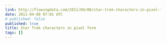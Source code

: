 ```yaml
---
link: http://flowingdata.com/2011/04/08/star-trek-characters-in-pixel-form/
date: 2011-04-08 07:01 UTC
# published: false
published: true
title: Star Trek characters in pixel form
tags: []
---
```



